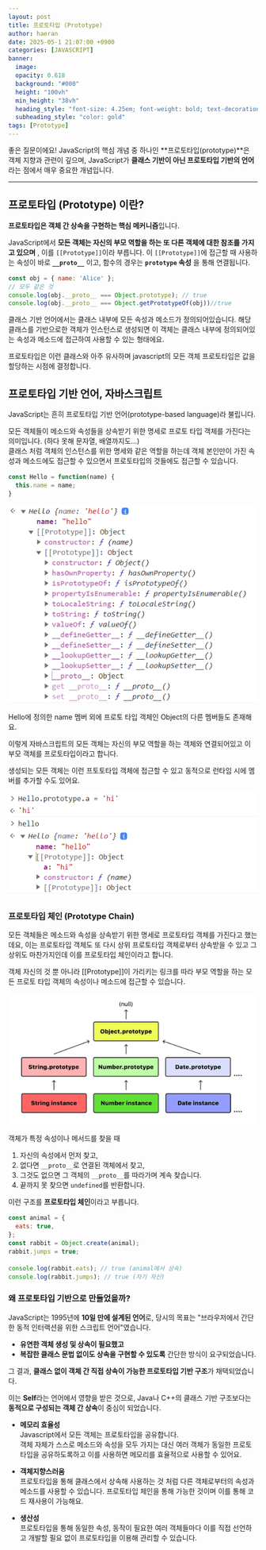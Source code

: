 ```yaml
---
layout: post
title: 프로토타입 (Prototype)
author: haeran
date: 2025-05-1 21:07:00 +0900 
categories: [JAVASCRIPT]
banner:
  image:
  opacity: 0.618
  background: "#000"
  height: "100vh"
  min_height: "38vh"
  heading_style: "font-size: 4.25em; font-weight: bold; text-decoration: underline"
  subheading_style: "color: gold"
tags: [Prototype]
---
```


좋은 질문이에요! JavaScript의 핵심 개념 중 하나인 **프로토타입(prototype)**은 객체 지향과 관련이 깊으며, JavaScript가 **클래스 기반이 아닌 프로토타입 기반의 언어**라는 점에서 매우 중요한 개념입니다.

---

## 프로토타입 (Prototype) 이란?

**프로토타입은 객체 간 상속을 구현하는 핵심 메커니즘**입니다.

JavaScript에서 **모든 객체는 자신의 부모 역할을 하는 또 다른 객체에 대한 참조를 가지고 있으며** , 이를 `[[Prototype]]`이라 부릅니다. 이 `[[Prototype]]`에 접근할 때 사용하는 속성이 바로 **`__proto__`** 이고, 함수의 경우는 **`prototype` 속성** 을 통해 연결됩니다.

```js
const obj = { name: 'Alice' };
// 모두 같은 것
console.log(obj.__proto__ === Object.prototype); // true
console.log(obj.__proto__ === Object.getPrototypeOf(obj))//true
```

클래스 기반 언어에서는 클래스 내부에 모든 속성과 메소드가 정의되어있습니다.
해당 클래스를 기반으로한 객체가 인스턴스로 생성되면 이 객체는 클래스 내부에 정의되어있는 속성과 메소드에 접근하여 사용할 수 있는 형태에요.

프로토타입은 이런 클래스와 아주 유사하며 javascript의 모든 객체 프로토타입은 값을 할당하는 시점에 결정합니다.

## 프로토타입 기반 언어, 자바스크립트

JavaScript는 흔히 프로토타입 기반 언어(prototype-based language)라 불립니다.

모든 객체들이 메소드와 속성들을 상속받기 위한 명세로 프로토 타입 객체를 가진다는 의미입니다. (하다 못해 문자열, 배열까지도...)  
클래스 처럼 객체의 인스턴스를 위한 명세와 같은 역할을 하는데 객체 본인만이 가진 속성과 메소드에도 접근할 수 있으면서 프로토타입의 것들에도 접근할 수 있습니다.

```js
const Hello = function(name) {
  this.name = name;
}
```

![52_콘솔의_프로토타입](./images/52_콘솔의_프로토타입.png)

Hello에 정의한 name 멤버 외에 프로토 타입 객체인 Object의 다른 멤버들도 존재해요.

이렇게 자바스크립트의 모든 객체는 자신의 부모 역할을 하는 객체와 연결되어있고 이 부모 객체를 프로토타입이라고 합니다.

생성되는 모든 객체는 이런 프토토타입 객체에 접근할 수 있고 동적으로 런타임 시에 멤버를 추가할 수도 있어요.

![52_런타임에서_맴버_추가](./images/52_런타임에서_맴버_추가.png)

### 프로토타입 체인 (Prototype Chain)

모든 객체들은 메소드와 속성을 상속받기 위한 명세로 프로토타입 객체를 가진다고 했는데요, 이는 프로토타입 객체도 또 다시 상위 프로토타입 객체로부터 상속받을 수 있고 그 상위도 마찬가지인데 이를 프로토타입 체인이라고 합니다.

객체 자신의 것 뿐 아니라 [[Prototype]]이 가리키는 링크를 따라 부모 역할을 하는 모든 프로토 타입 객체의 속성이나 메소드에 접근할 수 있습니다.

![52_프로토타입_체인](./images/52_프로토타입_체인.png)

객체가 특정 속성이나 메서드를 찾을 때

1. 자신의 속성에서 먼저 찾고,
2. 없다면 `__proto__`로 연결된 객체에서 찾고,
3. 그것도 없으면 그 객체의 `__proto__`를 따라가며 계속 찾습니다.
4. 끝까지 못 찾으면 `undefined`를 반환합니다.

이런 구조를 **프로토타입 체인**이라고 부릅니다.

```js
const animal = {
  eats: true,
};
const rabbit = Object.create(animal);
rabbit.jumps = true;

console.log(rabbit.eats); // true (animal에서 상속)
console.log(rabbit.jumps); // true (자기 자신)
```

### 왜 프로토타입 기반으로 만들었을까?

JavaScript는 1995년에 **10일 만에 설계된 언어**로, 당시의 목표는 "브라우저에서 간단한 동적 인터랙션을 위한 스크립트 언어"였습니다.

- **유연한 객체 생성 및 상속이 필요했고**
- **복잡한 클래스 문법 없이도 상속을 구현할 수 있도록** 간단한 방식이 요구되었습니다.

그 결과, **클래스 없이 객체 간 직접 상속이 가능한 프로토타입 기반 구조**가 채택되었습니다.

이는 **Self**라는 언어에서 영향을 받은 것으로, Java나 C++의 클래스 기반 구조보다는 **동적으로 구성되는 객체 간 상속**이 중심이 되었습니다.

- **메모리 효율성**  
    Javascript에서 모든 객체는 프로토타입을 공유합니다.  
    객체 자체가 스스로 메소드와 속성을 모두 가지는 대신 여러 객체가 동일한 프로토타입을 공유하도록하고 이를 사용하면 메모리를 효율적으로 사용할 수 있어요.

- **객체지향스러움**  
    프로토타입을 통해 클래스에서 상속해 사용하는 것 처럼 다른 객체로부터의 속성과 메소드를 사용할 수 있습니다.
    프로토타입 체인을 통해 가능한 것이며 이를 통해 코드 재사용이 가능해요.

- **생산성**  
    프로토타입을 통해 동일한 속성, 동작이 필요한 여러 객체들마다 이를 직접 선언하고 개발할 필요 없이 프로토타입을 이용해 관리할 수 있습니다.
